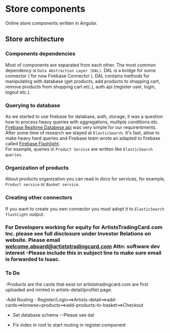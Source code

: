 # Store components

Online store components written in Angular.  

## Store architecture

### Components dependencies
Most of components are separated from each other. The most common dependency is `Data Abstraction Layer (DAL)`.
DAL is a bridge for some connector ( for now Firebase Connector ). DAL contains methods for manipulating with database 
(get products, add products to shopping cart, remove products from shopping cart etc.), auth api (register user, login, logout etc.).

### Querying to database
As we started to use firebase for database, auth, storage, it was a question how to process heavy queries with aggregations, multiple conditions etc. [Firebase Realtime Databese api](https://firebase.google.com/docs/database/) was very simple for our requirentments.  
After some time of research we stayed at `ElasticSearch`.
It's fast, allow to make heavy hard queries and Firebase team wrote an adapted to firebase called [Firebase Flashlight](https://github.com/firebase/flashlight).  
For example, queries in `Product Service` are written like `ElasticSearch queries`. 

### Organization of products
About products organization you can read in docs for services, for example, `Product service` or `Basket service`.

### Creating other connectors 
If you want to create you own connector you must adopt it to `ElasticSearch flashlight` output.

### For Developers working for equity for ArtistsTradingCard.com Inc. please see full disclosure under Investor Relations on website.  Please email welcome.aboard@artiststradingcard.com   Attn:  software dev interest -Please include this in subject line to make sure email is forwarded to Isaac.


### To Do

-Products are the cards that exist on artiststradingcard.com are first uploaded and minted in artists-detail(profile) page.

-Add Routing - Register/Login==>Artists-detail==>add-cards==>browse=products==>add-products-to-basket==>Checkout         

- Set database schema                                --Please see dal

- Fix index in root to start routing in register.component     





```


